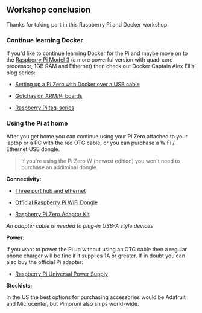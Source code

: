 ## Workshop conclusion

Thanks for taking part in this Raspberry Pi and Docker workshop.

### Continue learning Docker

If you'd like to continue learning Docker for the Pi and maybe move on to the [Raspberry Pi Model 3](https://shop.pimoroni.com/products/raspberry-pi-3) (a more powerful version with quad-core processor, 1GB RAM and Ethernet) then check out Docker Captain Alex Ellis' blog series:

* [Setting up a Pi Zero with Docker over a USB cable](http://blog.alexellis.io/docker-engine-in-your-pocket/)

* [Gotchas on ARM/Pi boards](http://blog.alexellis.io/5-things-docker-rpi/)

* [Raspberry Pi tag-series](http://blog.alexellis.io/tag/raspberry-pi/)

### Using the Pi at home

After you get home you can continue using your Pi Zero attached to your laptop or a PC with the red OTG cable, or you can purchase a WiFi / Ethernet USB dongle. 

> If you're using the Pi Zero W (newest edition) you won't need to purchase an additoinal dongle.

**Connectivity:**

* [Three port hub and ethernet](https://shop.pimoroni.com/products/usb-multi-function-lan-adaptor)

* [Official Raspberry Pi WiFi Dongle](https://shop.pimoroni.com/products/official-raspberry-pi-wifi-dongle)

* [Raspberry Pi Zero Adaptor Kit](https://shop.pimoroni.com/products/zero-adaptor-kit)

*An adapter cable is needed to plug-in USB-A style devices*

**Power:**

If you want to power the Pi up without using an OTG cable then a regular phone charger will be fine if it supplies 1A or greater. If in doubt you can also buy the official Pi adapter:

* [Raspberry Pi Universal Power Supply](https://shop.pimoroni.com/products/raspberry-pi-universal-power-supply)

**Stockists:**

In the US the best options for purchasing accessories would be Adafruit and Microcenter, but Pimoroni also ships world-wide.

